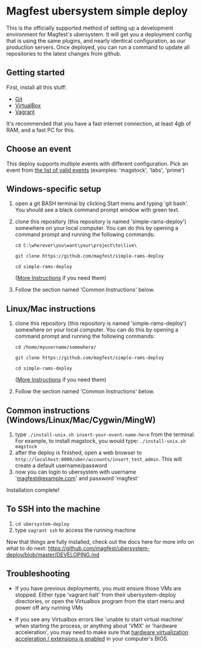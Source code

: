 # Magfest ubersystem simple deploy 

This is the officially supported method of setting up a development environment for Magfest's ubersystem.  It will get you a deployment config that is using the same plugins, and nearly identical configuration, as our production servers.  Once deployed,
you can run a command to update all repositories to the latest changes from github.

## Getting started

First, install all this stuff:
* [Git](http://git-scm.com/)
* [VirtualBox](https://www.virtualbox.org/wiki/Downloads)
* [Vagrant](http://www.vagrantup.com/downloads.html)

It's recommended that you have a fast internet connection, at least 4gb of RAM, and a fast PC for this.

## Choose an event

This deploy supports multiple events with different configuration.  Pick an event from [the list of valid events](https://github.com/magfest/simple-rams-deploy/blob/master/valid_eventnames.txt) (examples: 'magstock', 'labs', 'prime')

## Windows-specific setup

1. open a git BASH terminal by clicking Start menu and typing 'git bash'.  You should see a black  command prompt window with green text.

2. clone this repository (this repository is named 'simple-rams-deploy') somewhere on your local computer.
   You can do this by opening a command prompt and running the following commands:
   ```
   cd C:\wherever\you\want\your\project\to\live\
   
   git clone https://github.com/magfest/simple-rams-deploy
   
   cd simple-rams-deploy
   ```
   ([More Instructions](https://help.github.com/articles/cloning-a-repository/) if you need them)
   
3. Follow the section named 'Common Instructions' below.

##  Linux/Mac instructions

1. clone this repository (this repository is named 'simple-rams-deploy') somewhere on your local computer.
   You can do this by opening a command prompt and running the following commands:
   ```
   cd /home/myusername/somewhere/
   
   git clone https://github.com/magfest/simple-rams-deploy
   
   cd simple-rams-deploy
   ```
   ([More Instructions](https://help.github.com/articles/cloning-a-repository/) if you need them)

2. Follow the section named 'Common Instructions' below.

## Common instructions (Windows/Linux/Mac/Cygwin/MingW)

1. type ```./install-unix.sh insert-your-event-name-here``` from the terminal.  
   For example, to install magstock, you would type: ```./install-unix.sh magstock```
2. after the deploy is finished, open a web browser to ```http://localhost:8000/uber/accounts/insert_test_admin```. This will create a default username/password
3. now you can login to ubersystem with username 'magfest@example.com' and password 'magfest'

Installation complete!

## To SSH into the machine

1. ```cd ubersystem-deploy```
2. type ```vagrant ssh``` to access the running machine

Now that things are fully installed, check out the docs here for more info on what to do next: 
https://github.com/magfest/ubersystem-deploy/blob/master/DEVELOPING.md
  
## Troubleshooting

* If you have previous deployments, you must ensure those VMs are stopped.  Either type 'vagrant halt' from their ubersystem-deploy directories, or open the  Virtualbox program from the start menu and power off any running VMs

* If you see any Virtualbox errors like 'unable to start virtual machine' when starting the process, or anything about 'VMX' or 'hardware acceleration', you may need to make sure that [hardware virtualization acceleration / extensions is enabled](https://www.google.com/webhp?sourceid=chrome-instant&ion=1&espv=2&ie=UTF-8#q=virtualbox%20vtx%20disabled%20in%20bios) in your computer's BIOS.
